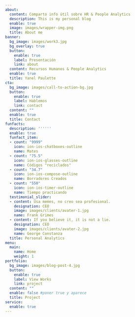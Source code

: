 ```yaml
---
about:
  content: Comparto info útil sobre HR & People Analytics 
  description: This is my personal blog
  enable: true
  image: images/wrapper-img.png
  title: About me
banner:
  bg_image: images/work3.jpg
  bg_overlay: true
  button:
    enable: true
    label: Presentación
    link: about
  content: Recursos Humanos & People Analytics
  enable: true
  title: Yanel Paulette
cta:
  bg_image: images/call-to-action-bg.jpg
  button:
    enable: true
    label: Hablemos
    link: contact
  content: ""
  enable: true
  title: Contact
funfacts:
  description: ''''''
  enable: true
  funfact_item:
  - count: "9999"
    icon: ion-ios-chatboxes-outline
    name: Mates
  - count: "75.5"
    icon: ion-ios-glasses-outline
    name: Códigos "reciclados"
  - count: "34.7"
    icon: ion-ios-compose-outline
    name: Borradores Creados
  - count: "550"
    icon: ion-ios-timer-outline
    name: Tiempo practicando
  testimonial_slider:
  - content: Usa memes, no creo sea profesional.
    designation: CEO
    image: images/clients/avater-1.jpg
    name: Frank Grimes
  - content: If you believe it, it is not a lie.
    designation: CEO
    image: images/clients/avater-2.jpg
    name: George Constanza
  title: Personal Analytics
menu:
  main:
    name: Home
    weight: 1
portfolio:
  bg_image: images/blog-post-4.jpg
  button:
    enable: true
    label: View Works
    link: project
  content: ""
  enable: false #poner true y aparece
  title: Project
service:
  enable: true
---
```

